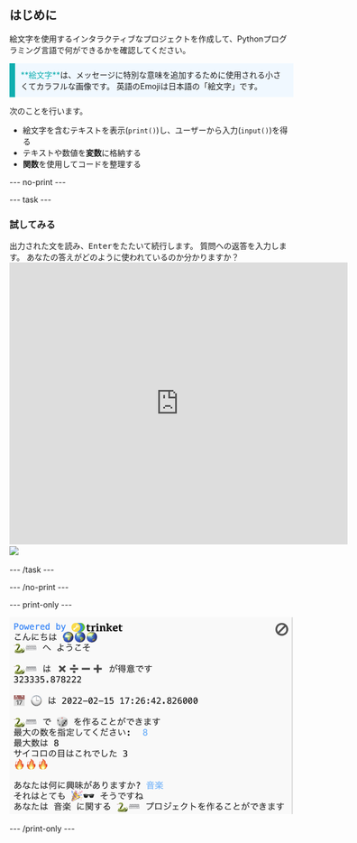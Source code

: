 ## はじめに

絵文字を使用するインタラクティブなプロジェクトを作成して、Pythonプログラミング言語で何ができるかを確認してください。

<p style="border-left: solid; border-width:10px; border-color: #0faeb0; background-color: aliceblue; padding: 10px;">
<span style="color: #0faeb0">**絵文字**</span>は、メッセージに特別な意味を追加するために使用される小さくてカラフルな画像です。 英語のEmojiは日本語の「絵文字」です。
</p>

次のことを行います。
+ 絵文字を含むテキストを表示(`print()`)し、ユーザーから入力(`input()`)を得る
+ テキストや数値を**変数**に格納する
+ **関数**を使用してコードを整理する

--- no-print ---

--- task ---

### 試してみる
<div style="display: flex; flex-wrap: wrap">
<div style="flex-basis: 175px; flex-grow: 1">  
出力された文を読み、<kbd>Enter</kbd>をたたいて続行します。 
質問への返答を入力します。 あなたの答えがどのように使われているのか分かりますか？
</div>
<div class="trinket">
  <iframe src="https://trinket.io/embed/python/2dac038492?outputOnly=true&start=result" width="600" height="500" frameborder="0" marginwidth="0" marginheight="0" allowfullscreen>
  </iframe>
  <img src="images/hello-final.png">
</div>
</div>

--- /task ---

--- /no-print ---

--- print-only ---

![完成したプロジェクト](images/showcase_static.png)

--- /print-only ---
